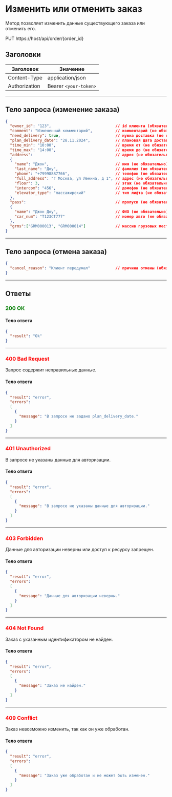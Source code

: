 # Изменить или отменить заказ

Метод позволяет изменить данные существующего заказа или отменить его.

PUT https://host/api/order/{order_id}

## Заголовки

| Заголовок           | Значение                       |
|---------------------|--------------------------------|
| Content-Type        | application/json              |
| Authorization       | Bearer `<your-token>`         |

---

## Тело запроса (изменение заказа)

```json
{
  "owner_id": "123",                            // id клиента (обязательно)
  "comment": "Измененный комментарий",          // комментарий (не обязательно)
  "need_delivery": true,                        // нужна доставка (не обязательно)
  "plan_delivery_date": "28.11.2024",           // плановая дата доставки (не обязательно)
  "time_min": "10:00",                          // время от (не обязательно)
  "time_max": "14:00",                          // время до (не обязательно)
  "address":                                    // адрес (не обязательно)
  {
    "name": "Джон",                             // имя (не обязательно)
    "last_name": "Доу",                         // фамилия (не обязательно)
    "phone": "+79998887766",                    // телефон (не обязательно)
    "full_address": "г Москва, ул Ленина, д 1", // адрес (не обязательно)
    "floor": 3,                                 // этаж (не обязательно)
    "intercom": "456",                          // домофон (не обязательно)
    "elevator_type": "пассажирский"             // тип лифта (не обязательно)
  },
  "pass":                                       // пропуск (не обязательно)
  {
    "name": "Джон Доу",                         // ФИО (не обязательно)
    "car_num": "T123СТ777"                      // номер авто (не обязательно)
  },
  "grms":["GRM000013", "GRM000014"]             // массив грузовых мест (не обязательно)
}
```

---

## Тело запроса (отмена заказа)

```json
{
  "cancel_reason": "Клиент передумал"           // причина отмены (обязательно)
}
```

---

## Ответы

### <span style="color: green;">200 ОК</span>

#### Тело ответа

```json
{
  "result": "Ok"
}
```

---

### <span style="color: red;">400 Bad Request</span>
Запрос содержит неправильные данные.
#### Тело ответа

```json
{
  "result": "error",
  "errors":
  [
    {
      "message": "В запросе не задано plan_delivery_date."
    }
  ]
}
```

---

### <span style="color: red;">401 Unauthorized</span>
В запросе не указаны данные для авторизации.
#### Тело ответа

```json
{
  "result": "error",
  "errors":
  [
    {
      "message": "В запросе не указаны данные для авторизации."
    }
  ]
}
```

---

### <span style="color: red;">403 Forbidden</span>
Данные для авторизации неверны или доступ к ресурсу запрещен.
#### Тело ответа

```json
{
  "result": "error",
  "errors":
  [
    {
      "message": "Данные для авторизации неверны."
    }
  ]
}
```

---

### <span style="color: red;">404 Not Found</span>
Заказ с указанным идентификатором не найден.
#### Тело ответа

```json
{
  "result": "error",
  "errors":
  [
    {
      "message": "Заказ не найден."
    }
  ]
}
```

---

### <span style="color: red;">409 Conflict</span>
Заказ невозможно изменить, так как он уже обработан.
#### Тело ответа

```json
{
  "result": "error",
  "errors":
  [
    {
      "message": "Заказ уже обработан и не может быть изменен."
    }
  ]
}
```
